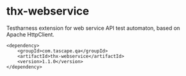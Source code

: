 # thx-webservice
Testharness extension for web service API test automaton, based on Apache HttpClient.

```
<dependency>
	<groupId>com.tascape.qa</groupId>
	<artifactId>thx-webservice</artifactId>
	<version>1.1.0</version>
</dependency>
```
